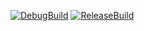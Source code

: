 [![DebugBuild](https://github.com/Koba-Haya/CG2/actions/workflows/DebugBuild.yml/badge.svg)](https://github.com/Koba-Haya/CG2/actions/workflows/DebugBuild.yml)
[![ReleaseBuild](https://github.com/Koba-Haya/CG2/actions/workflows/ReleaseBuild.yml/badge.svg)](https://github.com/Koba-Haya/CG2/actions/workflows/ReleaseBuild.yml)
